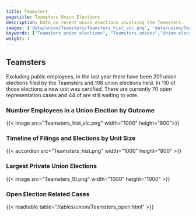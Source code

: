 ```yaml
---
title: Teamsters
pagetitle: Teamsters Union Elections
description: Data on recent union elections involving the Teamsters.
images: ['data/union/Teamsters/Teamsters_hist_vic.png', 'data/union/Teamsters/Teamsters_hist_size.png', 'data/union/Teamsters/Teamsters_10.png']
keywords: ["Teamsters union elections", "Teamsters unions","Union elections"]
weight: 1
---
```

##  Teamsters

Excluding public employees, in the last year there have been 201 union elections filed by the Teamsters and 198 union elections held. In 110 of those elections a new unit was certified. There are currently 70 open representation cases and 44 of are still waiting to vote.

### Number Employees in a Union Election by Outcome
{{< image src="Teamsters_hist_vic.png" width="1000" height="800">}}

### Timeline of Filings and Elections by Unit Size
{{< accordion src="Teamsters_hist.png" width="1000" height="800" >}}

### Largest Private Union Elections
{{< image src="Teamsters_10.png" width="1000" height="1000"  >}}

### Open Election Related Cases
{{< readtable table="/tables/union/Teamsters_open.html" >}}

